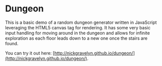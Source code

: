 # Dungeon

This is a basic demo of a random dungeon generator written in JavaScript leveraging the HTML5 canvas tag for rendering. It has some very basic input handling for moving around in the dungeon and allows for infinite exploration as each floor leads down to a new one once the stairs are found.

You can try it out here: [http://nickgravelyn.github.io/dungeon/](http://nickgravelyn.github.io/dungeon/).
